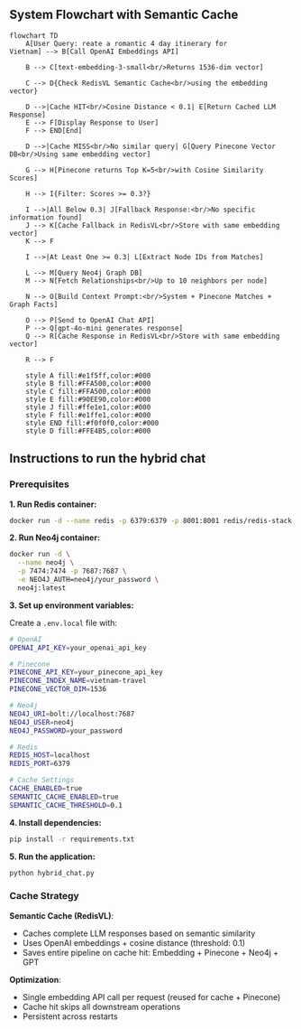 ## System Flowchart with Semantic Cache

```mermaid
flowchart TD
    A[User Query: reate a romantic 4 day itinerary for
Vietnam] --> B[Call OpenAI Embeddings API]

    B --> C[text-embedding-3-small<br/>Returns 1536-dim vector]

    C --> D{Check RedisVL Semantic Cache<br/>using the embedding vector}

    D -->|Cache HIT<br/>Cosine Distance < 0.1| E[Return Cached LLM Response]
    E --> F[Display Response to User]
    F --> END[End]

    D -->|Cache MISS<br/>No similar query| G[Query Pinecone Vector DB<br/>Using same embedding vector]

    G --> H[Pinecone returns Top K=5<br/>with Cosine Similarity Scores]

    H --> I{Filter: Scores >= 0.3?}

    I -->|All Below 0.3| J[Fallback Response:<br/>No specific information found]
    J --> K[Cache Fallback in RedisVL<br/>Store with same embedding vector]
    K --> F

    I -->|At Least One >= 0.3| L[Extract Node IDs from Matches]

    L --> M[Query Neo4j Graph DB]
    M --> N[Fetch Relationships<br/>Up to 10 neighbors per node]

    N --> O[Build Context Prompt:<br/>System + Pinecone Matches + Graph Facts]

    O --> P[Send to OpenAI Chat API]
    P --> Q[gpt-4o-mini generates response]
    Q --> R[Cache Response in RedisVL<br/>Store with same embedding vector]

    R --> F

    style A fill:#e1f5ff,color:#000
    style B fill:#FFA500,color:#000
    style C fill:#FFA500,color:#000
    style E fill:#90EE90,color:#000
    style J fill:#ffe1e1,color:#000
    style F fill:#e1ffe1,color:#000
    style END fill:#f0f0f0,color:#000
    style D fill:#FFE4B5,color:#000
```

## Instructions to run the hybrid chat

### Prerequisites

**1. Run Redis container:**

```bash
docker run -d --name redis -p 6379:6379 -p 8001:8001 redis/redis-stack:latest
```

**2. Run Neo4j container:**

```bash
docker run -d \
  --name neo4j \
  -p 7474:7474 -p 7687:7687 \
  -e NEO4J_AUTH=neo4j/your_password \
  neo4j:latest
```

**3. Set up environment variables:**

Create a `.env.local` file with:

```bash
# OpenAI
OPENAI_API_KEY=your_openai_api_key

# Pinecone
PINECONE_API_KEY=your_pinecone_api_key
PINECONE_INDEX_NAME=vietnam-travel
PINECONE_VECTOR_DIM=1536

# Neo4j
NEO4J_URI=bolt://localhost:7687
NEO4J_USER=neo4j
NEO4J_PASSWORD=your_password

# Redis
REDIS_HOST=localhost
REDIS_PORT=6379

# Cache Settings
CACHE_ENABLED=true
SEMANTIC_CACHE_ENABLED=true
SEMANTIC_CACHE_THRESHOLD=0.1
```

**4. Install dependencies:**

```bash
pip install -r requirements.txt
```

**5. Run the application:**

```bash
python hybrid_chat.py
```

### Cache Strategy

**Semantic Cache (RedisVL)**:

- Caches complete LLM responses based on semantic similarity
- Uses OpenAI embeddings + cosine distance (threshold: 0.1)
- Saves entire pipeline on cache hit: Embedding + Pinecone + Neo4j + GPT

**Optimization**:

- Single embedding API call per request (reused for cache + Pinecone)
- Cache hit skips all downstream operations
- Persistent across restarts

